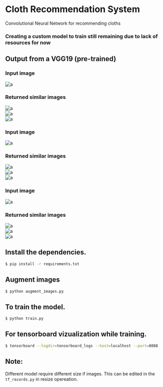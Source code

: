 # Cloth Recommendation System

Convolutional Neural Network for recommending cloths

### Creating a custom model to train still remaining due to lack of resources for now

## Output from a VGG19 (pre-trained)

### Input image

![a](./images/eg1.png) <br>

### Returned similar images

![a](./images/res1a.png) <br>
![a](./images/res1b.png) <br>
![a](./images/res1c.png) <br>

### Input image

![a](./images/eg2.png) <br>

### Returned similar images

![a](./images/res2a.png) <br>
![a](./images/res2b.png) <br>
![a](./images/res2c.png) <br>

### Input image

![a](./images/eg3.png) <br>

### Returned similar images

![a](./images/res3a.png) <br>
![a](./images/res3b.png) <br>
![a](./images/res3c.png) <br>


## Install the dependencies.

```bash
$ pip install -r requirements.txt
```

## Augment images
```bash
$ python augment_images.py
```

## To train the model.
```bash
$ python train.py
```

## For tensorboard vizualization while training.
```bash
$ tensorboard --logdir=tensorboard_logs --host=localhost --port=8088
```

## Note:

Different model require different size if images. This can be edited in the `tf_records.py` in resize opereation.
